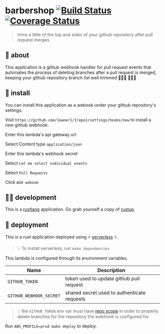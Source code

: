 # barbershop [![Build Status](https://travis-ci.com/meetup/barbershop.svg?branch=master)](https://travis-ci.com/meetup/barbershop) [![Coverage Status](https://coveralls.io/repos/github/meetup/barbershop/badge.svg?branch=master)](https://coveralls.io/github/meetup/barbershop?branch=master)

> trims a little of the top and sides of your github repository after pull request merges

## 🤔 about

This application is a github webhook handler for pull request events that automates the process of
deleting branches after a pull request is merged, keeping your github repository branch list
well trimmed 💇🏽‍♀️ 💇🏿‍♂️

## 🔌 install

You can install this application as a webook under your github repository's settings.

Visit `https://github.com/{owner}/{repo}/settings/hooks/new` to install a new
github webhook.

Enter this lambda's api gateway url.

Select Content type `application/json`

Enter this lambda's webhook secret

Select `Let me select individual events`

Select `Pull Requests`

Click `Add webook`

## 👩‍🏭 development

This is a [rustlang](https://www.rust-lang.org/en-US/) application.
Go grab yourself a copy of [rustup](https://rustup.rs/).

## 🚀 deployment

This is a rust application deployed using ⚡ [serverless](https://serverless.com/) ⚡.

> 💡 To install serverless, run `make dependencies`

This lambda is configured through its environment variables.

| Name                    | Description                                       |
|-------------------------|---------------------------------------------------|
| `GITHUB_TOKEN`          | token used to update github pull request          |
| `GITHUB_WEBHOOK_SECRET` | shared secret used to authenticate requests       |

> 💡 the `GITHUB_TOKEN` env var must have [repo scope](https://developer.github.com/apps/building-oauth-apps/understanding-scopes-for-oauth-apps/#available-scopes) in order to properly delete branches for the repository the webhook is configured
for.

Run `AWS_PROFILE=prod make deploy` to deploy.